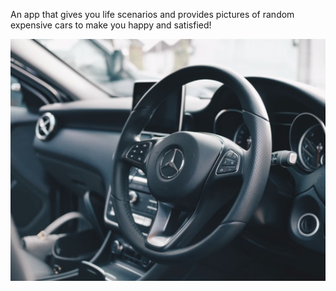 An app that gives you life scenarios
and provides pictures of random expensive cars to make you happy and satisfied!

![Are you happy?](https://github.com/antran1111/flutter_app/blob/master/practiceApps/lib/LifeList/assets/images/car5.png?raw=true)
